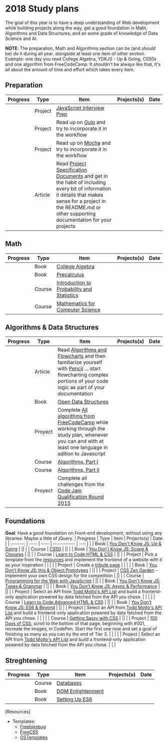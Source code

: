 # 2018 Study plans

The goal of this year is to have a deep understanding of Web development while building projects along the way, get a good foundation in Math, Algorithms and Data Structures, and an some grade of knowledge of Data Science and AI.

**NOTE**: The preparation, Math and Algorithms section can be (and _should_ be) do it during all year, alongside at least one item of other section. Example: one day you read College Algebra, YDKJS - Up & Going, CS50x and one algorithm from FreeCodeCamp. It shouldn't be always like that, it's all about the amount of time and effort which takes every item.

## Preparation
| Progress | Type | Item | Projects(s) | Date |
| :------: | ---- | ---- | ----------- | :--: |
|   | Project | [JavaScript Interview Prep](https://www.hackerrank.com/chingu-challenge-9-javascript-prep) |    |   |
|   | Project | Read up on [Gulp](http://gulpjs.com/) and try to incorporate it in the workflow |    |    |
|   | Project | Read up on [Mocha](https://mochajs.org/) and try to incorporate it in the workflow |   |   |
|   | Article | Read [Project Specification Documents](http://www.pixelearth.net/pages/project-specification) and get in the habit of including every bit of information it details that makes sense for a project in the README.md or other supporting documentation for your projects |   ||

## Math
| Progress | Type | Item | Projects(s) | Date |
| :------: | ---- | ---- | ----------- | :--: |
|   | Book | [College Algebra](https://openstax.org/details/books/college-algebra) |    ||
|   | Book | [Precalculus](https://openstax.org/details/books/precalculus) |    ||
|   | Course | [Introduction to Probability and Statistics](https://ocw.mit.edu/courses/mathematics/18-05-introduction-to-probability-and-statistics-spring-2014/index.htm) |   ||
|   | Course | [Mathematics for Computer Science](https://ocw.mit.edu/courses/electrical-engineering-and-computer-science/6-042j-mathematics-for-computer-science-spring-2015/index.htm) |    ||

## Algorithms & Data Structures
| Progress | Type | Item | Projects(s) | Date |
| :------: | ---- | ---- | ----------- | :--: |
|   | Article | Read [Algorithms and Flowcharts](http://www.academia.edu/7857144/ALGORITHMS_AND_FLOWCHARTS) and then familiarize yourself with [Pencil](http://pencil.evolus.vn/) ... start flowcharting complex portions of your code logic as part of your documentation |    ||
|   | Book | [Open Data Structures](http://www.aupress.ca/books/120226/ebook/99Z_Morin_2013-Open_Data_Structures.pdf) |   ||
|   | Proyect | Complete [All algorithms from FreeCodeCamp]() while working through the study plan, whenever you can and with at least one language in adition to Javascript |   ||
|   | Course | [Algorithms, Part I](https://www.coursera.org/learn/algorithms-part1) |   ||
|   | Course | [Algorithms, Part II](https://www.coursera.org/learn/algorithms-part2) |   ||
|   | Proyect | Complete all challenges from the [Code Jam Qualification Round 2015](https://code.google.com/codejam/contest/6224486/dashboard) |   |   |

## Foundations
**Goal**: Have a good foundation on Front-end development, without using any libraries. Maybe a little of jQuery.
| Progress | Type | Item | Projects(s) | Date |
| :------: | ---- | ---- | ----------- | :--: |
|   | Book | [You Don't Know JS: Up & Going](https://github.com/getify/You-Dont-Know-JS/blob/master/up%20&%20going/README.md#you-dont-know-js-up--going) |    ||
|   | Course | [CS50](https://www.edx.org/course/introduction-computer-science-harvardx-cs50x) |    ||
|   | Book | [You Don't Know JS: Scope & Closures](https://github.com/getify/You-Dont-Know-JS/blob/master/scope%20&%20closures/README.md#you-dont-know-js-scope--closures) |    ||
|   | Course | [Learn to Code HTML & CSS](http://learn.shayhowe.com/html-css/) |    ||
|   | Project | Pick a template from the [resources](Resources) and implement the frontend of a website with it as your inspiration |    |   |
|   | Project | Create a [tribute page](https://www.freecodecamp.org/challenges/build-a-tribute-page) |   |   |
|   | Book | [You Don't Know JS: this & Object Prototypes](https://github.com/getify/You-Dont-Know-JS/blob/master/this%20&%20object%20prototypes/README.md#you-dont-know-js-this--object-prototypes) |    ||
|   | Project | [CSS Zen Garden](http://www.csszengarden.com/) - implement your own CSS design for the competition |   ||
|   | Course | [Programming for the Web with JavaScript](https://www.edx.org/course/programming-web-javascript-pennx-sd4x) |    ||
|   | Book | [You Don't Know JS: Types & Grammar](https://github.com/getify/You-Dont-Know-JS/blob/master/types%20&%20grammar/README.md#you-dont-know-js-types--grammar) |   ||
|   | Book | [You Don't Know JS: Async & Performance](https://github.com/getify/You-Dont-Know-JS/blob/master/async%20&%20performance/README.md#you-dont-know-js-async--performance) |   ||
|   | Project | Select an API from [Todd Motto's API List](https://github.com/toddmotto/public-apis) and build a frontend-only application powered by data fetched from the API you chose. |    |   |
|   | Course | [Learn to Code Advanced HTML & CSS](http://learn.shayhowe.com/advanced-html-css/) |   ||
|   | Book | [You Don't Know JS: ES6 & Beyond](https://github.com/getify/You-Dont-Know-JS/blob/master/es6%20&%20beyond/README.md#you-dont-know-js-es6--beyond) |    ||
|   | Project | Select an API from [Todd Motto's API List](https://github.com/toddmotto/public-apis) and build a frontend-only application powered by data fetched from the API you chose. |    |   |
|   | Course | [Getting Sassy with CSS](http://www.sassshop.com/#/) |   ||
|   | Project | [100 Days of CSS](https://100dayscss.com/), scroll to the bottom of that page, beginning with #001, recreate the images, in CodePen. Start the first one now and set a goal of finishing as many as you can by the end of Tier 3. |    |   |
|   | Project | Select an API from [Todd Motto's API List](https://github.com/toddmotto/public-apis) and build a frontend-only application powered by data fetched from the API you chose. |    |   |

## Streghtening
| Progress | Type | Item | Projects(s) | Date |
| :------: | ---- | ---- | ----------- | :--: |
|   | Course | [Databases](https://lagunita.stanford.edu/courses/DB/2014/SelfPaced/about) |   ||
|   | Book | [DOM Enlightenment](http://domenlightenment.com/) |    ||
|   | Book | [Setting Up ES6](https://leanpub.com/setting-up-es6/read) |    ||

[Resources]
- Templates:
    - [Freebiesbug](https://freebiesbug.com/psd-freebies/website-template/)
    - [FreeCSS](http://www.free-css.com/free-css-templates)
    - [OSTemplates](http://www.os-templates.com/free-website-templates)
